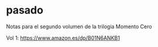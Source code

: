 # pasado

Notas para el segundo volumen de la trilogia Momento Cero

Vol 1: https://www.amazon.es/dp/B01N6ANKB1
